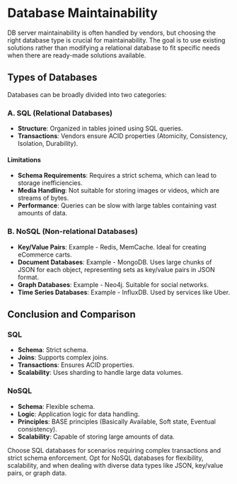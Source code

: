 # Database Maintainability
DB server maintainability is often handled by vendors, but choosing the right database type is crucial for maintainability. The goal is to use existing solutions rather than modifying a relational database to fit specific needs when there are ready-made solutions available.

## Types of Databases
Databases can be broadly divided into two categories:

### A. SQL (Relational Databases)
- **Structure**: Organized in tables joined using SQL queries.
- **Transactions**: Vendors ensure ACID properties (Atomicity, Consistency, Isolation, Durability).

#### Limitations
- **Schema Requirements**: Requires a strict schema, which can lead to storage inefficiencies.
- **Media Handling**: Not suitable for storing images or videos, which are streams of bytes.
- **Performance**: Queries can be slow with large tables containing vast amounts of data.

### B. NoSQL (Non-relational Databases)
- **Key/Value Pairs**: Example - Redis, MemCache. Ideal for creating eCommerce carts.
- **Document Databases**: Example - MongoDB. Uses large chunks of JSON for each object,
representing sets as key/value pairs in JSON format.
- **Graph Databases**: Example - Neo4j. Suitable for social networks.
- **Time Series Databases**: Example - InfluxDB. Used by services like Uber.

## Conclusion and Comparison
### SQL
- **Schema**: Strict schema.
- **Joins**: Supports complex joins.
- **Transactions**: Ensures ACID properties.
- **Scalability**: Uses sharding to handle large data volumes.

### NoSQL
- **Schema**: Flexible schema.
- **Logic**: Application logic for data handling.
- **Principles**: BASE principles (Basically Available, Soft state, Eventual consistency).
- **Scalability**: Capable of storing large amounts of data.

Choose SQL databases for scenarios requiring complex transactions and strict schema enforcement. Opt for NoSQL databases for flexibility, scalability, and when dealing with diverse data types like JSON, key/value pairs, or graph data.
